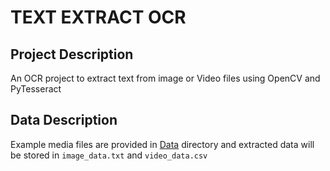 TEXT EXTRACT OCR
===========================================

## Project Description
An OCR project to extract text from image or Video files using OpenCV and PyTesseract

## Data Description
Example media files are provided in [Data](https://github.com/VaibhavHaswani/TxT-Extract-OCR/tree/master/Data) directory and extracted data will be stored in `image_data.txt` and `video_data.csv`
